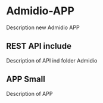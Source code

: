 # Admidio-APP
Description new Admidio APP
## REST API include 
Description of API ind folder Admidio
## APP Small
Description of APP
